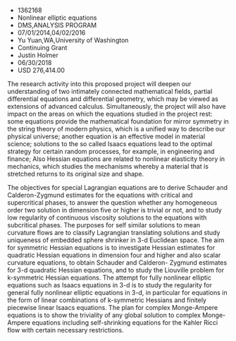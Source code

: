 
* 1362168
* Nonlinear elliptic equations
* DMS,ANALYSIS PROGRAM
* 07/01/2014,04/02/2016
* Yu Yuan,WA,University of Washington
* Continuing Grant
* Justin Holmer
* 06/30/2018
* USD 276,414.00

The research activity into this proposed project will deepen our understanding
of two intimately connected mathematical fields, partial differential equations
and differential geometry, which may be viewed as extensions of advanced
calculus. Simultaneously, the project will also have impact on the areas on
which the equations studied in the project rest: some equations provide the
mathematical foundation for mirror symmetry in the string theory of modern
physics, which is a unified way to describe our physical universe; another
equation is an effective model in material science; solutions to the so called
Isaacs equations lead to the optimal strategy for certain random processes, for
example, in engineering and finance; Also Hessian equations are related to
nonlinear elasticity theory in mechanics, which studies the mechanisms whereby a
material that is stretched returns to its original size and shape.

The objectives for special Lagrangian equations are to derive Schauder and
Calderon-Zygmund estimates for the equations with critical and supercritical
phases, to answer the question whether any homogeneous order two solution in
dimension five or higher is trivial or not, and to study low regularity of
continuous viscosity solutions to the equations with subcritical phases. The
purposes for self similar solutions to mean curvature flows are to classify
Lagrangian translating solutions and study uniqueness of embedded sphere
shrinker in 3-d Euclidean space. The aim for symmetric Hessian equations is to
investigate Hessian estimates for quadratic Hessian equations in dimension four
and higher and also scalar curvature equations, to obtain Schauder and Calderon-
Zygmund estimates for 3-d quadratic Hessian equations, and to study the
Liouville problem for k-symmetric Hessian equations. The attempt for fully
nonlinear elliptic equations such as Isaacs equations in 3-d is to study the
regularity for general fully nonlinear elliptic equations in 3-d, in particular
for equations in the form of linear combinations of k-symmetric Hessians and
finitely piecewise linear Isaacs equations. The plan for complex Monge-Ampere
equations is to show the triviality of any global solution to complex Monge-
Ampere equations including self-shrinking equations for the Kahler Ricci flow
with certain necessary restrictions.
